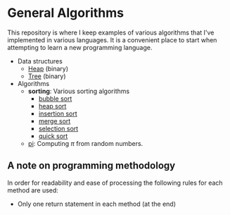 # General Algorithms
This repository is where I keep examples of various algorithms that I've implemented in various languages. It is a convenient place to start when attempting to learn a new programming language.

* Data structures
  * [Heap](data_structures/heap_datastruct/) (binary)
  * [Tree](data_structures/tree_datastruct/) (binary)
* Algorithms
  * **sorting**: Various sorting algorithms
    * [bubble sort](algorithms/sort/bubble_sort/)
    * [heap sort](algorithms/sort/heap_sort/)
    * [insertion sort](algorithms/sort/insertion_sort/)
    * [merge sort](algorithms/sort/merge_sort/)
    * [selection sort](algorithms/sort/seelction_sort/)
    * [quick sort](algorithms/sort/quick_sort/)
  * [pi](algorithms/pi/): Computing $\pi$ from random numbers.

## A note on programming methodology
In order for readability and ease of processing the following rules for each method are used:
* Only one return statement in each method (at the end)